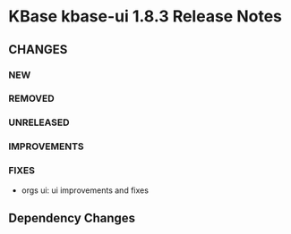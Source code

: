 # KBase kbase-ui 1.8.3 Release Notes

## CHANGES

### NEW

### REMOVED

### UNRELEASED

### IMPROVEMENTS

### FIXES

- orgs ui: ui improvements and fixes

## Dependency Changes
